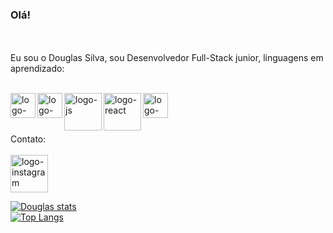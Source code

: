
### Olá!
<br>
<br>
Eu sou o Douglas Silva, sou Desenvolvedor Full-Stack junior, linguagens em aprendizado:
<br>
<br>
<p>
<img align="left" src="https://media.licdn.com/dms/image/v2/D4D12AQFl_8-6ezTgnQ/article-cover_image-shrink_720_1280/article-cover_image-shrink_720_1280/0/1677675601354?e=2147483647&v=beta&t=54aV9EqZukiDcGVp2z63QnbuU5YdQ0IdSmCevg2uEhg" alt="logo-html" width= 40px; >
<img align="left" src="https://diegomariano.com/wp-content/uploads/2020/08/logo-2582747_640-e1597771254582.png" alt="logo-css" width= 40px; >
<img align="left" src="https://tipscode.com.br/uploads/2020/01/js.png" alt="logo-js" width= 60px; >
<img align="left" src="https://encrypted-tbn0.gstatic.com/images?q=tbn:ANd9GcSBLimkxKgVwum5XDrN89s2lmt_EFlBdJeItA&s" alt="logo-react" width= 60px; >
<img align="left" src="https://images.g2crowd.com/uploads/product/image/large_detail/large_detail_f0b606abb6d19089febc9faeeba5bc05/nodejs-development-services.png" alt="logo-nodejs" width= 40px; >
</p>
<br/>
<br/>
<br/>
<p>
Contato:
<br/>
<br/>
<a href="https://www.instagram.com/douglas_fp_silva/#">
<img src="https://encrypted-tbn0.gstatic.com/images?q=tbn:ANd9GcS5U3qOgU4Vlxn0yUPmaUj8AlMwR7woDUgJzg&s" alt="logo-instagram" width= 60px; >
<a/>
</p>

[![Douglas stats](https://github-readme-stats.vercel.app/api?username=douglasfelipe83)](https://github.com/anuraghazra/github-readme-stats)
<br/>
[![Top Langs](https://github-readme-stats.vercel.app/api/top-langs/?username=douglasfelipe83)](https://github.com/anuraghazra/github-readme-stats)
